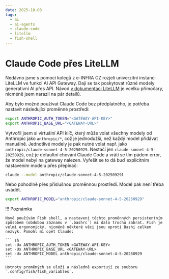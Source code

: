 ```yaml
---
date: 2025-10-03
tags:
  - ai
  - ai-agents
  - claude-code
  - litellm
  - fish-shell
---
```


# Claude Code přes LiteLLM

Nedávno jsme s pomocí kolegů z e-INFRA CZ rozjeli univerzitní instanci LiteLLM ve funkci AI API Gateway. Dají se tak poskytovat různé modely generativní AI přes API. Návod [v dokumentaci LiteLLM](https://docs.litellm.ai/docs/tutorials/claude_responses_api) je vcelku přímočary, nicméně jsem narazil na pár detailů.

Aby bylo možné používat Claude Code bez předplatného, je potřeba nastavit následující proměnné prostředí:

``` bash
export ANTHROPIC_AUTH_TOKEN="<GATEWAY-API-KEY>"
export ANTHROPIC_BASE_URL="<GATEWAY-URL>"
```

Vytvořil jsem si virtuální API klíč, který může volat všechny modely od Anthropic jako `anthropic/*`, což je jednodužší, než každý model přidávat manuálně. Jednotlivé modely je pak nutné volat např. jako `anthropic/claude-sonnet-4-5-20250929`. Nestačí jen `claude-sonnet-4-5-20250929`, což je defaultní chování Claude Code a vrátí se tím pádem error, že model nebyl na gateway nalezen. Vyřešit se to dá buď explicitním nastavením modelu přes přepínač:

``` bash
claude --model anthropic/claude-sonnet-4-5-20250929l
```

Nebo pohodlně přes příslušnou proměnnou prostředí. Model pak není třeba uvádět.

``` bash
export ANTHROPIC_MODEL="anthropic/claude-sonnet-4-5-20250929"
```

!!! Poznámka

    Nově používám Fish shell, a nastavení těchto proměnných persistentním způsobem (obdobou záznamu v `.bashrc`) mi dalo trochu zabrat. Fish je velmi ergonomický, nicméně některé věci jsou oproti Bashi celkem nezvyk. Pomohl mi opět Claude:

    ``` sh
    set -Ux ANTHROPIC_AUTH_TOKEN <GATEWAY-API-KEY>
    set -Ux ANTHROPIC_BASE_URL <GATEWAY-URL>
    set -Ux ANTHROPIC_MODEL anthropic/claude-sonnet-4-5-20250929
    ```

    Hotnoty proměných se uloží a následně exportují ze souboru `.config/fish/fish_variables`.
